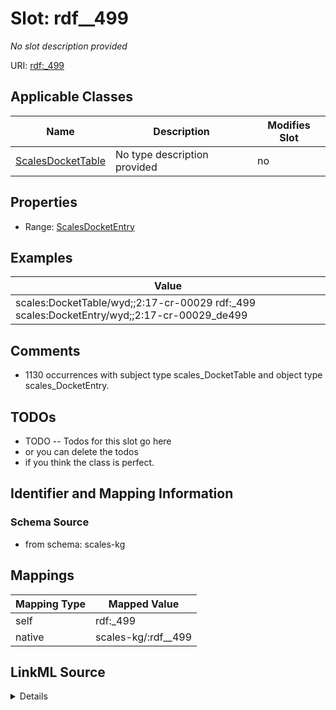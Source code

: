 

# Slot: rdf__499


_No slot description provided_





URI: [rdf:_499](http://www.w3.org/1999/02/22-rdf-syntax-ns#_499)



<!-- no inheritance hierarchy -->





## Applicable Classes

| Name | Description | Modifies Slot |
| --- | --- | --- |
| [ScalesDocketTable](../classes/ScalesDocketTable.md) | No type description provided |  no  |







## Properties

* Range: [ScalesDocketEntry](../classes/ScalesDocketEntry.md)






## Examples

| Value |
| --- |
| scales:DocketTable/wyd;;2:17-cr-00029 rdf:_499 scales:DocketEntry/wyd;;2:17-cr-00029_de499 |

## Comments

* 1130 occurrences with subject type scales_DocketTable and object type scales_DocketEntry.

## TODOs

* TODO -- Todos for this slot go here
* or you can delete the todos
* if you think the class is perfect.

## Identifier and Mapping Information







### Schema Source


* from schema: scales-kg




## Mappings

| Mapping Type | Mapped Value |
| ---  | ---  |
| self | rdf:_499 |
| native | scales-kg/:rdf__499 |




## LinkML Source

<details>
```yaml
name: rdf__499
description: No slot description provided
todos:
- TODO -- Todos for this slot go here
- or you can delete the todos
- if you think the class is perfect.
comments:
- 1130 occurrences with subject type scales_DocketTable and object type scales_DocketEntry.
examples:
- value: scales:DocketTable/wyd;;2:17-cr-00029 rdf:_499 scales:DocketEntry/wyd;;2:17-cr-00029_de499
from_schema: scales-kg
rank: 1000
slot_uri: rdf:_499
alias: rdf__499
domain_of:
- scales_DocketTable
range: scales_DocketEntry

```
</details>
